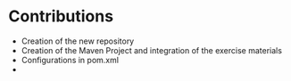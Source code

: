 # Contributions

* Creation of the new repository
* Creation of the Maven Project and integration of the exercise materials 
* Configurations in pom.xml
* 